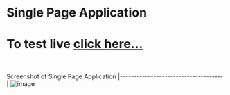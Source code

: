 # Single Page Application

# To test live [click here...](https://vipulkr123.github.io/JS-Single-Page-Application/)
<br>

Screenshot of Single Page Application
|-------------------------------------|
![image](https://user-images.githubusercontent.com/125361611/225902573-9a982717-42e9-4acb-9598-3739dd577ba3.png)
